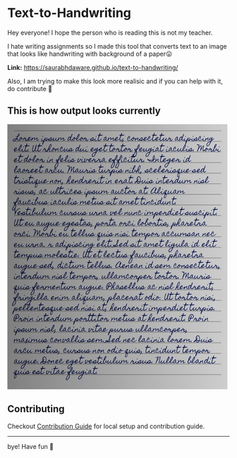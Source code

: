 # Text-to-Handwriting

Hey everyone! I hope the person who is reading this is not my teacher.

I hate writing assignments so I made this tool that converts text to an image that looks like handwriting with background of a paper😛

**Link:** https://saurabhdaware.github.io/text-to-handwriting/

Also, I am trying to make this look more realisic and if you can help with it, do contribute 🌻

## This is how output looks currently
![Sample image of output](sample.jpeg)


## Contributing

Checkout [Contribution Guide](CONTRIBUTING.md) for local setup and contribution guide.

---
bye!
Have fun 🦄